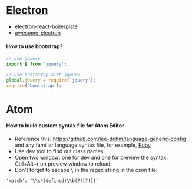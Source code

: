 # [Electron](http://electron.atom.io/)

- [electron-react-boilerplate](https://github.com/chentsulin/electron-react-boilerplate)
- [awesome-electron](https://github.com/sindresorhus/awesome-electron)

#### How to use bootstrap?
```js
// use jquery
import $ from 'jquery';

// use bootstrap with jqeury
global.jQuery = require('jquery');
require('bootstrap');
```

# Atom
#### How to build custom syntax file for Atom Editor
- Reference this: https://github.com/lee-dohm/language-generic-config
and any familiar language syntax file, for example, [Ruby](https://github.com/atom/language-ruby/blob/master/grammars/ruby.cson)
- Use dev tool to find out class names
- Open two window: one for dev and one for preview the syntax; Ctrl+Alt+r on preview window to reload.
- Don't forget to escape `\` in the regex string in the cson file:
```
'match': '\\s*(defined)\\b(?![?!])'
```